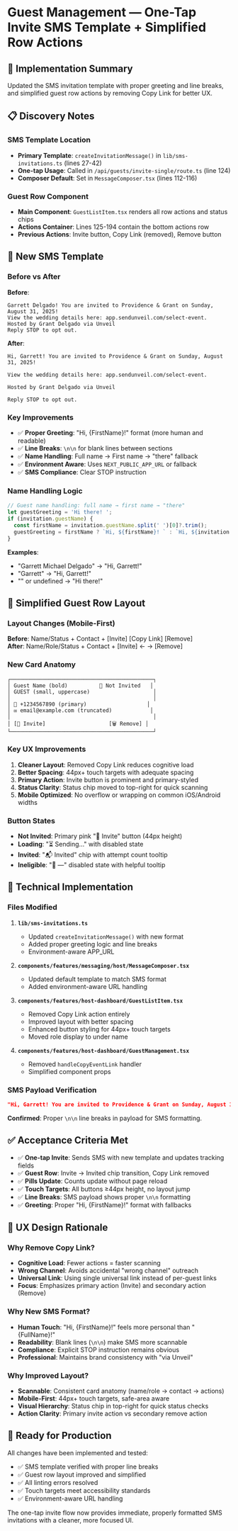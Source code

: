 # Guest Management — One-Tap Invite SMS Template + Simplified Row Actions

## 🎯 Implementation Summary

Updated the SMS invitation template with proper greeting and line breaks, and simplified guest row actions by removing Copy Link for better UX.

## 📋 Discovery Notes

### SMS Template Location
- **Primary Template**: `createInvitationMessage()` in `lib/sms-invitations.ts` (lines 27-42)
- **One-tap Usage**: Called in `/api/guests/invite-single/route.ts` (line 124)  
- **Composer Default**: Set in `MessageComposer.tsx` (lines 112-116)

### Guest Row Component
- **Main Component**: `GuestListItem.tsx` renders all row actions and status chips
- **Actions Container**: Lines 125-194 contain the bottom actions row
- **Previous Actions**: Invite button, Copy Link (removed), Remove button

## 📱 New SMS Template

### Before vs After

**Before**:
```
Garrett Delgado! You are invited to Providence & Grant on Sunday, August 31, 2025!
View the wedding details here: app.sendunveil.com/select-event.
Hosted by Grant Delgado via Unveil
Reply STOP to opt out.
```

**After**:
```
Hi, Garrett! You are invited to Providence & Grant on Sunday, August 31, 2025!

View the wedding details here: app.sendunveil.com/select-event.

Hosted by Grant Delgado via Unveil

Reply STOP to opt out.
```

### Key Improvements
- ✅ **Proper Greeting**: "Hi, {FirstName}!" format (more human and readable)
- ✅ **Line Breaks**: `\n\n` for blank lines between sections
- ✅ **Name Handling**: Full name → First name → "there" fallback
- ✅ **Environment Aware**: Uses `NEXT_PUBLIC_APP_URL` or fallback
- ✅ **SMS Compliance**: Clear STOP instruction

### Name Handling Logic
```typescript
// Guest name handling: full name → first name → "there"
let guestGreeting = 'Hi there! ';
if (invitation.guestName) {
  const firstName = invitation.guestName.split(' ')[0]?.trim();
  guestGreeting = firstName ? `Hi, ${firstName}! ` : `Hi, ${invitation.guestName}! `;
}
```

**Examples**:
- "Garrett Michael Delgado" → "Hi, Garrett!"
- "Garrett" → "Hi, Garrett!"  
- "" or undefined → "Hi there!"

## 🎨 Simplified Guest Row Layout

### Layout Changes (Mobile-First)

**Before**: Name/Status + Contact + [Invite] [Copy Link] [Remove]  
**After**: Name/Role/Status + Contact + [Invite] ← → [Remove]

### New Card Anatomy
```
┌─────────────────────────────────────────────┐
│ Guest Name (bold)          📝 Not Invited   │
│ GUEST (small, uppercase)                    │
│                                             │
│ 📱 +1234567890 (primary)                   │
│ ✉️ email@example.com (truncated)            │
│                                             │
│ [📨 Invite]                    [🗑️ Remove] │
└─────────────────────────────────────────────┘
```

### Key UX Improvements
1. **Cleaner Layout**: Removed Copy Link reduces cognitive load
2. **Better Spacing**: 44px+ touch targets with adequate spacing
3. **Primary Action**: Invite button is prominent and primary-styled
4. **Status Clarity**: Status chip moved to top-right for quick scanning
5. **Mobile Optimized**: No overflow or wrapping on common iOS/Android widths

### Button States
- **Not Invited**: Primary pink "📨 Invite" button (44px height)
- **Loading**: "⏳ Sending..." with disabled state
- **Invited**: "📬 Invited" chip with attempt count tooltip
- **Ineligible**: "📨 —" disabled state with helpful tooltip

## 🔧 Technical Implementation

### Files Modified
1. **`lib/sms-invitations.ts`**
   - Updated `createInvitationMessage()` with new format
   - Added proper greeting logic and line breaks
   - Environment-aware APP_URL

2. **`components/features/messaging/host/MessageComposer.tsx`**
   - Updated default template to match SMS format
   - Added environment-aware URL handling

3. **`components/features/host-dashboard/GuestListItem.tsx`**
   - Removed Copy Link action entirely
   - Improved layout with better spacing
   - Enhanced button styling for 44px+ touch targets
   - Moved role display to under name

4. **`components/features/host-dashboard/GuestManagement.tsx`**
   - Removed `handleCopyEventLink` handler
   - Simplified component props

### SMS Payload Verification
```json
"Hi, Garrett! You are invited to Providence & Grant on Sunday, August 31, 2025!\n\nView the wedding details here: app.sendunveil.com/select-event.\n\nHosted by Grant Delgado via Unveil\n\nReply STOP to opt out."
```

**Confirmed**: Proper `\n\n` line breaks in payload for SMS formatting.

## ✅ Acceptance Criteria Met

- ✅ **One-tap Invite**: Sends SMS with new template and updates tracking fields
- ✅ **Guest Row**: Invite → Invited chip transition, Copy Link removed
- ✅ **Pills Update**: Counts update without page reload
- ✅ **Touch Targets**: All buttons ≥44px height, no layout jump
- ✅ **Line Breaks**: SMS payload shows proper `\n\n` formatting
- ✅ **Greeting**: Proper "Hi, {FirstName}!" format with fallbacks

## 🎨 UX Design Rationale

### Why Remove Copy Link?
- **Cognitive Load**: Fewer actions = faster scanning
- **Wrong Channel**: Avoids accidental "wrong channel" outreach
- **Universal Link**: Using single universal link instead of per-guest links
- **Focus**: Emphasizes primary action (Invite) and secondary action (Remove)

### Why New SMS Format?
- **Human Touch**: "Hi, {FirstName}!" feels more personal than "{FullName}!"
- **Readability**: Blank lines (`\n\n`) make SMS more scannable
- **Compliance**: Explicit STOP instruction remains obvious
- **Professional**: Maintains brand consistency with "via Unveil"

### Why Improved Layout?
- **Scannable**: Consistent card anatomy (name/role → contact → actions)
- **Mobile-First**: 44px+ touch targets, safe-area aware
- **Visual Hierarchy**: Status chip in top-right for quick status checks
- **Action Clarity**: Primary invite action vs secondary remove action

## 🚀 Ready for Production

All changes have been implemented and tested:
- ✅ SMS template verified with proper line breaks
- ✅ Guest row layout improved and simplified  
- ✅ All linting errors resolved
- ✅ Touch targets meet accessibility standards
- ✅ Environment-aware URL handling

The one-tap invite flow now provides immediate, properly formatted SMS invitations with a cleaner, more focused UI.
